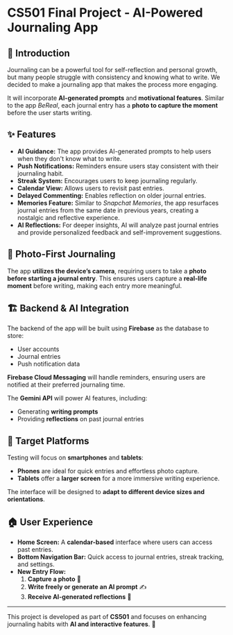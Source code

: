 # CS501 Final Project - AI-Powered Journaling App  

## 📝 Introduction  
Journaling can be a powerful tool for self-reflection and personal growth, but many people struggle with consistency and knowing what to write. We decided to make a journaling app that makes the process more engaging.  

It will incorporate **AI-generated prompts** and **motivational features**. Similar to the app *BeReal*, each journal entry has a **photo to capture the moment** before the user starts writing.  

## ✨ Features  
- **AI Guidance:** The app provides AI-generated prompts to help users when they don't know what to write.  
- **Push Notifications:** Reminders ensure users stay consistent with their journaling habit.  
- **Streak System:** Encourages users to keep journaling regularly.  
- **Calendar View:** Allows users to revisit past entries.  
- **Delayed Commenting:** Enables reflection on older journal entries.  
- **Memories Feature:** Similar to *Snapchat Memories*, the app resurfaces journal entries from the same date in previous years, creating a nostalgic and reflective experience.  
- **AI Reflections:** For deeper insights, AI will analyze past journal entries and provide personalized feedback and self-improvement suggestions.  

## 📸 Photo-First Journaling  
The app **utilizes the device’s camera**, requiring users to take a **photo before starting a journal entry**. This ensures users capture a **real-life moment** before writing, making each entry more meaningful.  

## 🏗️ Backend & AI Integration  
The backend of the app will be built using **Firebase** as the database to store:  
- User accounts  
- Journal entries  
- Push notification data  

**Firebase Cloud Messaging** will handle reminders, ensuring users are notified at their preferred journaling time.  

The **Gemini API** will power AI features, including:  
- Generating **writing prompts**  
- Providing **reflections** on past journal entries  

## 📱 Target Platforms  
Testing will focus on **smartphones** and **tablets**:  
- **Phones** are ideal for quick entries and effortless photo capture.  
- **Tablets** offer a **larger screen** for a more immersive writing experience.  

The interface will be designed to **adapt to different device sizes and orientations**.  

## 🏠 User Experience  
- **Home Screen:** A **calendar-based** interface where users can access past entries.  
- **Bottom Navigation Bar:** Quick access to journal entries, streak tracking, and settings.  
- **New Entry Flow:**  
  1. **Capture a photo** 📸  
  2. **Write freely or generate an AI prompt** ✍️  
  3. **Receive AI-generated reflections** 🤖  

---

This project is developed as part of **CS501** and focuses on enhancing journaling habits with **AI and interactive features**. 🚀  
